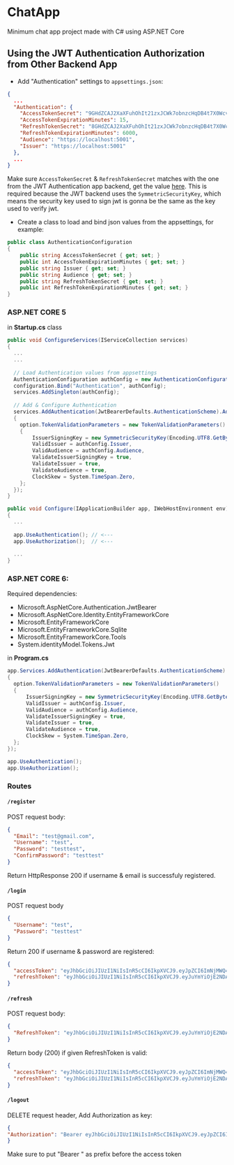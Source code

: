 # ChatApp
Minimum chat app project made with C# using ASP.NET Core

## Using the JWT Authentication Authorization from Other Backend App
- Add "Authentication" settings to `appsettings.json`:
```json
{
  ...
  "Authentication": {
    "AccessTokenSecret": "9GHdZCAJ2XaXFuhOhIt21zxJCWk7obnzcHqDB4t7X0WcvrB8bzvkyEFlIMRXO4o-y3eQs8e4uDiFJcAhnFOiE6I45aJQi22DEy5epVLyQIVFYI-dbumj8ieK1sKMPySfN9S4eliQznJYL82XhtI_8U1EvEL2_C7PX4rTR0Xjf8k",
    "AccessTokenExpirationMinutes": 15,
    "RefreshTokenSecret": "8GHdZCAJ2XaXFuhOhIt21zxJCWk7obnzcHqDB4t7X0WcvrB8bzvkyEFlIMRXO4o-y3eQs8e4uDiFJcAhnFOiE6I45aJQi22DEy5epVLyQIVFYI-dbumj8ieK1sKMPySfN9S4eliQznJYL82XhtI_8U1EvEL2_C7PX4rTR0Xjf8k",
    "RefreshTokenExpirationMinutes": 6000,
    "Audience": "https://localhost:5001",
    "Issuer": "https://localhost:5001"
  },
  ...
}
```
Make sure `AccessTokenSecret` & `RefreshTokenSecret` matches with the one from the JWT Authentication app backend, get the value [here](https://github.com/nano-devs/ChatApp/blob/main/NET5AuthServerAPI/appsettings.json). This is required because the JWT backend uses the `SymmetricSecurityKey`, which means the security key used to sign jwt is gonna be the same as the key used to verify jwt.

- Create a class to load and bind json values from the appsettings, for example:
```cs
public class AuthenticationConfiguration
{
    public string AccessTokenSecret { get; set; }
    public int AccessTokenExpirationMinutes { get; set; }
    public string Issuer { get; set; }
    public string Audience { get; set; }
    public string RefreshTokenSecret { get; set; }
    public int RefreshTokenExpirationMinutes { get; set; }
}
```

### ASP.NET CORE 5
in **Startup.cs** class
```cs
public void ConfigureServices(IServiceCollection services)
{
  ...
  ...
  
  // Load Authentication values from appsettings
  AuthenticationConfiguration authConfig = new AuthenticationConfiguration();
  configuration.Bind("Authentication", authConfig);
  services.AddSingleton(authConfig);
  
  // Add & Configure Authentication
  services.AddAuthentication(JwtBearerDefaults.AuthenticationScheme).AddJwtBearer(option =>
  {
    option.TokenValidationParameters = new TokenValidationParameters()
    {
        IssuerSigningKey = new SymmetricSecurityKey(Encoding.UTF8.GetBytes(authConfig.AccessTokenSecret)),
        ValidIssuer = authConfig.Issuer,
        ValidAudience = authConfig.Audience,
        ValidateIssuerSigningKey = true,
        ValidateIssuer = true,
        ValidateAudience = true,
        ClockSkew = System.TimeSpan.Zero,
    };
  });
}

public void Configure(IApplicationBuilder app, IWebHostEnvironment env)
{
  ...
  
  app.UseAuthentication(); // <---
  app.UseAuthorization();  // <---
  
  ...
}
```

### ASP.NET CORE 6:
Required dependencies:
- Microsoft.AspNetCore.Authentication.JwtBearer
- Microsoft.AspNetCore.Identity.EntityFrameworkCore
- Microsoft.EntityFrameworkCore
- Microsoft.EntityFrameworkCore.Sqlite
- Microsoft.EntityFrameworkCore.Tools
- System.identityModel.Tokens.Jwt

in **Program.cs**
```cs
app.Services.AddAuthentication(JwtBearerDefaults.AuthenticationScheme).AddJwtBearer(option =>
{
  option.TokenValidationParameters = new TokenValidationParameters()
  {
      IssuerSigningKey = new SymmetricSecurityKey(Encoding.UTF8.GetBytes(authConfig.AccessTokenSecret)),
      ValidIssuer = authConfig.Issuer,
      ValidAudience = authConfig.Audience,
      ValidateIssuerSigningKey = true,
      ValidateIssuer = true,
      ValidateAudience = true,
      ClockSkew = System.TimeSpan.Zero,
  };
});

app.UseAuthentication();
app.UseAuthorization();
```

### Routes
#### `/register` 
POST request body:
```json
{
  "Email": "test@gmail.com",
  "Username": "test",
  "Password": "testtest",
  "ConfirmPassword": "testtest"
}
```
Return HttpResponse 200 if username & email is successfuly registered.


#### `/login`
POST request body
```json
{
  "Username": "test",
  "Password": "testtest"
}
```

Return 200 if username & password are registered:
```json
{
  "accessToken": "eyJhbGciOiJIUzI1NiIsInR5cCI6IkpXVCJ9.eyJpZCI6ImNjMWQ4MWI4LWU3NDctNGJmZS1hYzA3LTJjOGQwZmFiNDZmMyIsImh0dHA6Ly9zY2hlbWFzLnhtbHNvYXAub3JnL3dzLzIwMDUvMDUvaWRlbnRpdHkvY2xhaW1zL2VtYWlsYWRkcmVzcyI6InRlc3RAZ21haWwuY29tIiwiaHR0cDovL3NjaGVtYXMueG1sc29hcC5vcmcvd3MvMjAwNS8wNS9pZGVudGl0eS9jbGFpbXMvbmFtZSI6InRlc3QiLCJuYmYiOjE2NDA0NDEwODMsImV4cCI6MTY0MDQ0MTk4MywiaXNzIjoiaHR0cHM6Ly9sb2NhbGhvc3Q6NTAwMSIsImF1ZCI6Imh0dHBzOi8vbG9jYWxob3N0OjUwMDEifQ.K-BUxZO88kVFHu1_GOTOC_FGof5MNU74uTGZUSgR3as",
  "refreshToken": "eyJhbGciOiJIUzI1NiIsInR5cCI6IkpXVCJ9.eyJuYmYiOjE2NDA0NDEwODMsImV4cCI6MTY0MDgwMTA4MywiaXNzIjoiaHR0cHM6Ly9sb2NhbGhvc3Q6NTAwMSIsImF1ZCI6Imh0dHBzOi8vbG9jYWxob3N0OjUwMDEifQ.zrPeQRI5m9mstxSAbqEA5uKwhL2sSIgAAXZOSdDjFDg"
}
```


#### `/refresh` 
POST request body:
```json
{
  "RefreshToken": "eyJhbGciOiJIUzI1NiIsInR5cCI6IkpXVCJ9.eyJuYmYiOjE2NDA0NDEwODMsImV4cCI6MTY0MDgwMTA4MywiaXNzIjoiaHR0cHM6Ly9sb2NhbGhvc3Q6NTAwMSIsImF1ZCI6Imh0dHBzOi8vbG9jYWxob3N0OjUwMDEifQ.zrPeQRI5m9mstxSAbqEA5uKwhL2sSIgAAXZOSdDjFDg"
}
```

Return body (200) if given RefreshToken is valid:
```json
{
  "accessToken": "eyJhbGciOiJIUzI1NiIsInR5cCI6IkpXVCJ9.eyJpZCI6ImNjMWQ4MWI4LWU3NDctNGJmZS1hYzA3LTJjOGQwZmFiNDZmMyIsImh0dHA6Ly9zY2hlbWFzLnhtbHNvYXAub3JnL3dzLzIwMDUvMDUvaWRlbnRpdHkvY2xhaW1zL2VtYWlsYWRkcmVzcyI6InRlc3RAZ21haWwuY29tIiwiaHR0cDovL3NjaGVtYXMueG1sc29hcC5vcmcvd3MvMjAwNS8wNS9pZGVudGl0eS9jbGFpbXMvbmFtZSI6InRlc3QiLCJuYmYiOjE2NDA0NDExMTIsImV4cCI6MTY0MDQ0MjAxMiwiaXNzIjoiaHR0cHM6Ly9sb2NhbGhvc3Q6NTAwMSIsImF1ZCI6Imh0dHBzOi8vbG9jYWxob3N0OjUwMDEifQ.Fw1wEq1QTs6FgHfVzINx5flbmwOyfKGcgKvu7I613DE",
  "refreshToken": "eyJhbGciOiJIUzI1NiIsInR5cCI6IkpXVCJ9.eyJuYmYiOjE2NDA0NDExMTIsImV4cCI6MTY0MDgwMTExMiwiaXNzIjoiaHR0cHM6Ly9sb2NhbGhvc3Q6NTAwMSIsImF1ZCI6Imh0dHBzOi8vbG9jYWxob3N0OjUwMDEifQ.B9o7cAJLimT-0QnOrW_-BgtPyV8rnuqjJixVDbcIu-8"
}
```

#### `/logout`
DELETE request header, Add Authorization as key:

```json
{
"Authorization": "Bearer eyJhbGciOiJIUzI1NiIsInR5cCI6IkpXVCJ9.eyJpZCI6ImNjMWQ4MWI4LWU3NDctNGJmZS1hYzA3LTJjOGQwZmFiNDZmMyIsImh0dHA6Ly9zY2hlbWFzLnhtbHNvYXAub3JnL3dzLzIwMDUvMDUvaWRlbnRpdHkvY2xhaW1zL2VtYWlsYWRkcmVzcyI6InRlc3RAZ21haWwuY29tIiwiaHR0cDovL3NjaGVtYXMueG1sc29hcC5vcmcvd3MvMjAwNS8wNS9pZGVudGl0eS9jbGFpbXMvbmFtZSI6InRlc3QiLCJuYmYiOjE2NDA0NDExMTIsImV4cCI6MTY0MDQ0MjAxMiwiaXNzIjoiaHR0cHM6Ly9sb2NhbGhvc3Q6NTAwMSIsImF1ZCI6Imh0dHBzOi8vbG9jYWxob3N0OjUwMDEifQ.Fw1wEq1QTs6FgHfVzINx5flbmwOyfKGcgKvu7I613DE"
}
```

Make sure to put "Bearer " as prefix before the access token
